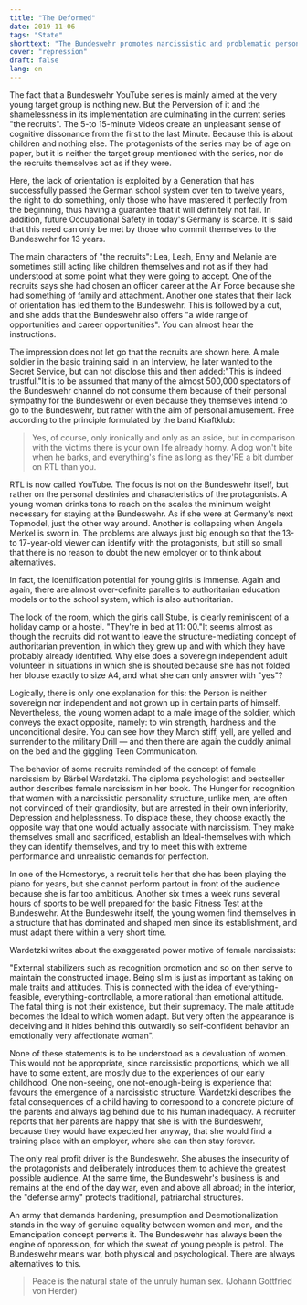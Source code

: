 ```yaml
---
title: "The Deformed"
date: 2019-11-06
tags: "State"
shorttext: "The Bundeswehr promotes narcissistic and problematic personality structures."
cover: "repression"
draft: false
lang: en
---
```


The fact that a Bundeswehr YouTube series is mainly aimed at the very young target group is nothing new. But the Perversion of it and the shamelessness in its implementation are culminating in the current series "the recruits". The 5-to 15-minute Videos create an unpleasant sense of cognitive dissonance from the first to the last Minute. Because this is about children and nothing else. The protagonists of the series may be of age on paper, but it is neither the target group mentioned with the series, nor do the recruits themselves act as if they were.

Here, the lack of orientation is exploited by a Generation that has successfully passed the German school system over ten to twelve years, the right to do something, only those who have mastered it perfectly from the beginning, thus having a guarantee that it will definitely not fail. In addition, future Occupational Safety in today's Germany is scarce. It is said that this need can only be met by those who commit themselves to the Bundeswehr for 13 years.

The main characters of "the recruits": Lea, Leah, Enny and Melanie are sometimes still acting like children themselves and not as if they had understood at some point what they were going to accept. One of the recruits says she had chosen an officer career at the Air Force because she had something of family and attachment. Another one states that their lack of orientation has led them to the Bundeswehr. This is followed by a cut, and she adds that the Bundeswehr also offers "a wide range of opportunities and career opportunities". You can almost hear the instructions.

The impression does not let go that the recruits are shown here. A male soldier in the basic training said in an Interview, he later wanted to the Secret Service, but can not disclose this and then added:"This is indeed trustful."It is to be assumed that many of the almost 500,000 spectators of the Bundeswehr channel do not consume them because of their personal sympathy for the Bundeswehr or even because they themselves intend to go to the Bundeswehr, but rather with the aim of personal amusement. Free according to the principle formulated by the band Kraftklub:

> Yes, of course, only ironically and only as an aside, but in comparison with the victims there is your own life already horny. A dog won't bite when he barks, and everything's fine as long as they'RE a bit dumber on RTL than you.

RTL is now called YouTube. The focus is not on the Bundeswehr itself, but rather on the personal destinies and characteristics of the protagonists. A young woman drinks tons to reach on the scales the minimum weight necessary for staying at the Bundeswehr. As if she were at Germany's next Topmodel, just the other way around. Another is collapsing when Angela Merkel is sworn in. The problems are always just big enough so that the 13-to 17-year-old viewer can identify with the protagonists, but still so small that there is no reason to doubt the new employer or to think about alternatives.

In fact, the identification potential for young girls is immense. Again and again, there are almost over-definite parallels to authoritarian education models or to the school system, which is also authoritarian.

The look of the room, which the girls call Stube, is clearly reminiscent of a holiday camp or a hostel. "They're in bed at 11: 00."It seems almost as though the recruits did not want to leave the structure-mediating concept of authoritarian prevention, in which they grew up and with which they have probably already identified. Why else does a sovereign independent adult volunteer in situations in which she is shouted because she has not folded her blouse exactly to size A4, and what she can only answer with "yes"?

Logically, there is only one explanation for this: the Person is neither sovereign nor independent and not grown up in certain parts of himself. Nevertheless, the young women adapt to a male image of the soldier, which conveys the exact opposite, namely: to win strength, hardness and the unconditional desire. You can see how they March stiff, yell, are yelled and surrender to the military Drill — and then there are again the cuddly animal on the bed and the giggling Teen Communication.

The behavior of some recruits reminded of the concept of female narcissism by Bärbel Wardetzki. The diploma psychologist and bestseller author describes female narcissism in her book. The Hunger for recognition that women with a narcissistic personality structure, unlike men, are often not convinced of their grandiosity, but are arrested in their own inferiority, Depression and helplessness. To displace these, they choose exactly the opposite way that one would actually associate with narcissism. They make themselves small and sacrificed, establish an Ideal-themselves with which they can identify themselves, and try to meet this with extreme performance and unrealistic demands for perfection.

In one of the Homestorys, a recruit tells her that she has been playing the piano for years, but she cannot perform partout in front of the audience because she is far too ambitious. Another six times a week runs several hours of sports to be well prepared for the basic Fitness Test at the Bundeswehr. At the Bundeswehr itself, the young women find themselves in a structure that has dominated and shaped men since its establishment, and must adapt there within a very short time.

Wardetzki writes about the exaggerated power motive of female narcissists:

"External stabilizers such as recognition promotion and so on then serve to maintain the constructed image. Being slim is just as important as taking on male traits and attitudes. This is connected with the idea of everything-feasible, everything-controllable, a more rational than emotional attitude. The fatal thing is not their existence, but their supremacy. The male attitude becomes the Ideal to which women adapt. But very often the appearance is deceiving and it hides behind this outwardly so self-confident behavior an emotionally very affectionate woman".

None of these statements is to be understood as a devaluation of women. This would not be appropriate, since narcissistic proportions, which we all have to some extent, are mostly due to the experiences of our early childhood. One non-seeing, one not-enough-being is experience that favours the emergence of a narcissistic structure. Wardetzki describes the fatal consequences of a child having to correspond to a concrete picture of the parents and always lag behind due to his human inadequacy. A recruiter reports that her parents are happy that she is with the Bundeswehr, because they would have expected her anyway, that she would find a training place with an employer, where she can then stay forever.

The only real profit driver is the Bundeswehr. She abuses the insecurity of the protagonists and deliberately introduces them to achieve the greatest possible audience. At the same time, the Bundeswehr's business is and remains at the end of the day war, even and above all abroad; in the interior, the "defense army" protects traditional, patriarchal structures.

An army that demands hardening, presumption and Deemotionalization stands in the way of genuine equality between women and men, and the Emancipation concept perverts it. The Bundeswehr has always been the engine of oppression, for which the sweat of young people is petrol. The Bundeswehr means war, both physical and psychological. There are always alternatives to this.

> Peace is the natural state of the unruly human sex. (Johann Gottfried von Herder)

